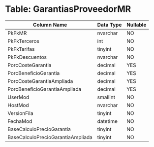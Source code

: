 # Table: GarantiasProveedorMR

| Column Name | Data Type | Nullable |
|-------------|-----------|----------|
| PkFkMR | nvarchar | NO |
| PkFkTerceros | int | NO |
| PkFkTarifas | tinyint | NO |
| PkFkDescuentos | nvarchar | NO |
| PorcCosteGarantia | decimal | YES |
| PorcBeneficioGarantia | decimal | YES |
| PorcCosteGarantiaAmpliada | decimal | YES |
| PorcBeneficioGarantiaAmpliada | decimal | YES |
| UserMod | smallint | NO |
| HostMod | nvarchar | NO |
| VersionFila | tinyint | NO |
| FechaMod | datetime | NO |
| BaseCalculoPrecioGarantia | tinyint | NO |
| BaseCalculoPrecioGarantiaAmpliada | tinyint | NO |
